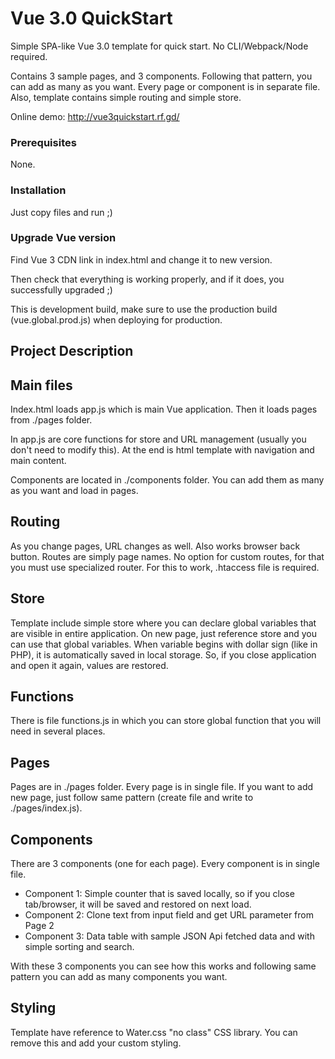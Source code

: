 # Vue 3.0 QuickStart

Simple SPA-like Vue 3.0 template for quick start. 
No CLI/Webpack/Node required.

Contains 3 sample pages, and 3 components. Following that pattern, you can add as many as you want. Every page or component is in separate file. Also, template contains simple routing and simple store.

Online demo: http://vue3quickstart.rf.gd/


### Prerequisites

None.


### Installation

Just copy files and run ;)


### Upgrade Vue version

Find Vue 3 CDN link in index.html and change it to new version.

Then check that everything is working properly, and if it does, you successfully upgraded ;)

This is development build, make sure to use the production build (vue.global.prod.js) when deploying for production.


## Project Description

## Main files

Index.html loads app.js which is main Vue application. Then it loads pages from ./pages folder. 

In app.js are core functions for store and URL management (usually you don't need to modify this). At the end is html template with navigation and main content.

Components are located in ./components folder. You can add them as many as you want and load in pages.


## Routing

As you change pages, URL changes as well. Also works browser back button. Routes are simply page names. No option for custom routes, for that you must use specialized router. For this to work, .htaccess file is required. 


## Store

Template include simple store where you can declare global variables that are visible in entire application. On new page, just reference store and you can use that global variables. When variable begins with dollar sign (like in PHP), it is automatically saved in local storage. So, if you close application and open it again, values are restored.

## Functions

There is file functions.js in which you can store global function that you will need in several places.


## Pages

Pages are in ./pages folder. Every page is in single file.
If you want to add new page, just follow same pattern (create file and write to ./pages/index.js).



## Components

There are 3 components (one for each page). Every component is in single file.

* Component 1: Simple counter that is saved locally, so if you close tab/browser, it will be saved and restored on next load.
* Component 2: Clone text from input field and get URL parameter from Page 2
* Component 3: Data table with sample JSON Api fetched data and with simple sorting and search.

With these 3 components you can see how this works and following same pattern you can add as many components you want.


## Styling

Template have reference to Water.css "no class" CSS library. You can remove this and add your custom styling. 
